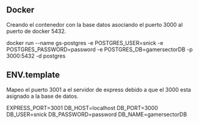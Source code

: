 ## Docker 

Creando el contenedor con la base datos asociando el puerto 3000 al puerto de docker 5432.

docker run --name gs-postgres -e POSTGRES_USER=snick -e POSTGRES_PASSWORD=password -e POSTGRES_DB=gamersectorDB -p 3000:5432 -d postgres

## ENV.template

Mapeo el puerto 3001 a el servidor de express debido a que el 3000 esta asignado a la base de datos.

EXPRESS_PORT=3001
DB_HOST=localhost
DB_PORT=3000
DB_USER=snick
DB_PASSWORD=password
DB_NAME=gamersectorDB

